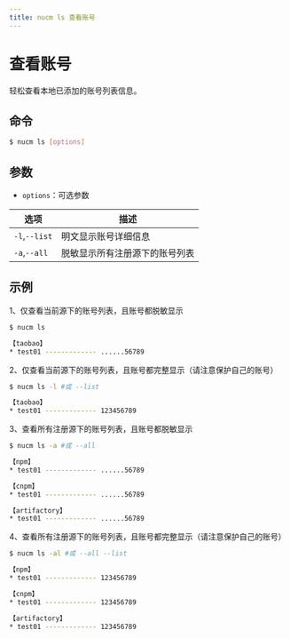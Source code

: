 ```yaml
---
title: nucm ls 查看账号
---
```


# 查看账号

轻松查看本地已添加的账号列表信息。

## 命令

```bash
$ nucm ls [options]
```

## 参数

- `options`：可选参数

| 选项          | 描述                           |
| ------------- | ------------------------------ |
| `-l`,`--list` | 明文显示账号详细信息           |
| `-a`,`--all`  | 脱敏显示所有注册源下的账号列表 |

## 示例

1、仅查看当前源下的账号列表，且账号都脱敏显示

```bash
$ nucm ls

【taobao】
* test01 ------------- ......56789
```

2、仅查看当前源下的账号列表，且账号都完整显示（请注意保护自己的账号）

```bash
$ nucm ls -l #或 --list

【taobao】
* test01 ------------- 123456789
```

3、查看所有注册源下的账号列表，且账号都脱敏显示

```bash
$ nucm ls -a #或 --all

【npm】
* test01 ------------- ......56789

【cnpm】
* test01 ------------- ......56789

【artifactory】
* test01 ------------- ......56789
```

4、查看所有注册源下的账号列表，且账号都完整显示（请注意保护自己的账号）

```bash
$ nucm ls -al #或 --all --list

【npm】
* test01 ------------- 123456789

【cnpm】
* test01 ------------- 123456789

【artifactory】
* test01 ------------- 123456789
```
